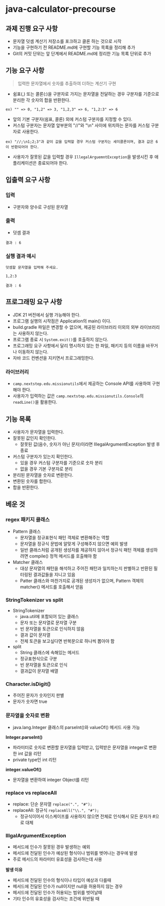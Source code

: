 # java-calculator-precourse

## 과제 진행 요구 사항
- 문자열 덧셈 계산기 저장소를 포크하고 클론 하는 것으로 시작 
- 기능을 구현하기 전 README.md에 구현할 기능 목록을 정리해 추가
- Git의 커밋 단위는 앞 단계에서 README.md에 정리한 기능 목록 단위로 추가

## 기능 요구 사항
> 입력한 문자열에서 숫자를 추출하여 더하는 계산기 구현
- 쉼표(,) 또는 콜론(:)을 구분자로 가지는 문자열을 전달하는 경우 구분자를 기준으로 분리한 각 숫자의 합을 반환한다.

`ex) "" => 0, "1,2" => 3, "1,2,3" => 6, "1,2:3" => 6`
- 앞의 기본 구분자(쉼표, 콜론) 외에 커스텀 구분자를 지정할 수 있다. 
- 커스텀 구분자는 문자열 앞부분의 "//"와 "\n" 사이에 위치하는 문자를 커스텀 구분자로 사용한다.

`ex) "//;\n1;2;3"과 같이 값을 입력할 경우 커스텀 구분자는 세미콜론이며, 결과 값은 6이 반환되어야 한다.`

- 사용자가 잘못된 값을 입력할 경우 `IllegalArguemntException`을 발생시킨 후 애플리케이션은 종료되어야 한다.

## 입출력 요구 사항
### 입력
- 구분자와 양수로 구성된 문자열
### 출력
- 덧셈 결과

`결과 : 6`

### 실행 결과 예시

`덧셈할 문자열을 입력해 주세요.`

`1,2:3`

`결과 : 6`

## 프로그래밍 요구 사항
- JDK 21 버전에서 실행 가능해야 한다.
- 프로그램 실행의 시작점은 Application의 main() 이다.
- build.gradle 파일은 변경할 수 없으며, 제공된 라이브러리 이외의 외부 라이브러리는 사용하지 않는다.
- 프로그램 종료 시 `System.exit()`를 호출하지 않는다.
- 프로그래밍 요구 사항에서 달리 명시하지 않는 한 파일, 패키지 등의 이름을 바꾸거나 이동하지 않는다.
- 자바 코드 컨벤션을 지키면서 프로그래밍한다.

### 라이브러리
- `camp.nextstep.edu.missionutils`에서 제공하는 Console API를 사용하여 구현해야 한다.  
- 사용자가 입력하는 값은 `camp.nextstep.edu.missionutils.Console`의 `readLine()`을 활용한다.

## 기능 목록
- 사용자가 문자열을 입력한다.
- 잘못된 값인지 확인한다.
  - 잘못된 값(음수, 숫자가 아닌 문자)이라면 IllegalArgumentException 발생 후 종료
- 커스텀 구분자가 있는지 확인한다. 
  - 있을 경우 커스텀 구분자를 기준으로 숫자 분리 
  - 없을 경우 기본 구분자로 분리
- 분리된 문자열을 숫자로 변환한다.
- 변환된 숫자를 합한다.
- 합을 반환한다.

## 베운 것
### regex 패키지 클래스
- Pattern 클래스
  - 문자열을 정규표현식 패턴 객체로 변환해주는 역할
  - 문자열을 정규식 문법에 알맞게 구성해주지 않으면 예외 발생
  - 일반 클래스처럼 공개된 생성자를 제공하지 않아서 정규식 패턴 객체를 생성하려면 compile() 정적 메서드를 호출해야 함
-  Matcher 클래스
    - 대상 문자열의 패턴을 해석하고 주어진 패턴과 일치하는지 판별하고 반환된 필터링된 결과값들을 지니고 있음
    - Patter 클래스와 마찬가지로 공개된 생성자가 없으며, Pattern 객체의 matcher() 메서드를 호출해서 얻음
### StringTokenizer vs split
- StringTokenizer
  - java.util에 포함되어 있는 클래스
  - 문자 또는 문자열로 문자열 구분
  - 빈 문자열을 토큰으로 인식하지 않음
  - 결과 값이 문자열
  - 전체 토큰을 보고싶다면 반복문으로 하나씩 뽑아야 함
- split
  - String 클래스에 속해있는 메서드
  - 정규표현식으로 구분
  - 빈 문자열을 토큰으로 인식
  - 결과값이 문자열 배열
### Character.isDigit()
- 주어진 문자가 숫자인지 판별
- 문자가 숫자면 true
### 문자열을 숫자로 변환
- java.lang.Integer 클래스의 parseInt()와 valueOf() 메서드 사용 가능

**Integer.parseInt()**
- 파라미터로 숫자로 변환할 문자열을 입력받고, 입력받은 문자열을 integer로 변환한 int 값을 리턴
- private type인 int 리턴

**integer.valueOf()**
- 문자열을 변환하여 integer Object를 리턴

### replace vs replaceAll
- replace: 단순 문자열 `replace(".", "#");`
- replaceAll: 정규식 `replaceAll("\\.", "#");`
  - 정규식이어서 이스케이프를 사용하지 않으면 전체로 인식해서 모든 문자가 #으로 대체

### IllgalArgumentException
- 메서드에 인수가 잘못된 경우 발생하는 예외
- 메서드에 전달된 인수가 예상된 형식이나 범위를 벗어나는 경우에 발생
- 주로 메서드의 파라미터 유효성을 검사하는데 사용

**발생 이유**
- 메서드에 전달된 인수의 형식이나 타입이 예상과 다를때
- 메서드에 전달된 인수가 null이지만 null을 허용하지 않는 경우
- 메서드에 전달된 인수가 허용되는 범위를 벗어날때
- 기타 인수의 유효성을 검사하는 조건에 위반될 때